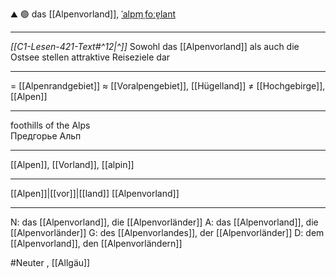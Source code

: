 ⛰️ 🟢 das [[Alpenvorland]], [ˈalpm̩ˌfoːɐ̯lant](https://youglish.com/pronounce/Alpenvorland/german)

---
*[[C1-Lesen-421-Text#^12|^]]* Sowohl das [[Alpenvorland]] als auch die Ostsee stellen attraktive Reiseziele dar

---
= [[Alpenrandgebiet]]
≈ [[Voralpengebiet]], [[Hügelland]]
≠ [[Hochgebirge]], [[Alpen]]

---
foothills of the Alps  
Предгорье Альп

---
[[Alpen]], [[Vorland]], [[alpin]]

---
[[Alpen]]|[[vor]]|[[land]]
[[Alpenvorland]]


---
N: das [[Alpenvorland]], die [[Alpenvorländer]]
A: das [[Alpenvorland]], die [[Alpenvorländer]]
G: des [[Alpenvorlandes]], der [[Alpenvorländer]]
D: dem [[Alpenvorland]], den [[Alpenvorländern]]

#Neuter , [[Allgäu]]